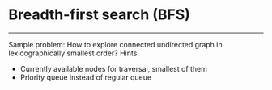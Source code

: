 # Breadth-first search (BFS)

***

Sample problem: How to explore connected undirected graph in
lexicographically smallest order?
Hints:
- Currently available nodes for traversal, smallest of them
- Priority queue instead of regular queue